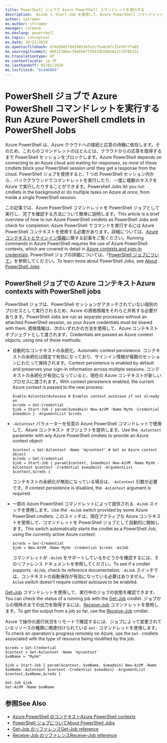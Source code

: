 ```yaml
---
title: PowerShell ジョブで Azure PowerShell コマンドレットを実行する
description: -AsJob と Start-Job を使用して、Azure PowerShell コマンドレットを並列で、またはバックグラウンド タスクとして実行する方法について説明します。
author: sptramer
ms.author: sttramer
manager: carmonm
ms.devlang: powershell
ms.topic: conceptual
ms.date: 10/21/2019
ms.openlocfilehash: d74d3681794398534fe2c75a0c8fc314767ffa85
ms.sourcegitcommit: d661f38bec34e65bf73913db59028e11fd78b131
ms.translationtype: HT
ms.contentlocale: ja-JP
ms.lasthandoff: 05/05/2020
ms.locfileid: "81446004"
---
```

# <a name="run-azure-powershell-cmdlets-in-powershell-jobs"></a><span data-ttu-id="1a105-103">PowerShell ジョブで Azure PowerShell コマンドレットを実行する</span><span class="sxs-lookup"><span data-stu-id="1a105-103">Run Azure PowerShell cmdlets in PowerShell Jobs</span></span>

<span data-ttu-id="1a105-104">Azure PowerShell は、Azure クラウドへの接続と応答の待機に依存します。そのため、これらのコマンドレットのほとんどは、クラウドからの応答を取得するまで PowerShell セッションをブロックします。</span><span class="sxs-lookup"><span data-stu-id="1a105-104">Azure PowerShell depends on connecting to an Azure cloud and waiting for responses, so most of these cmdlets block your PowerShell session until they get a response from the cloud.</span></span>
<span data-ttu-id="1a105-105">PowerShell ジョブを使用すると、1 つの PowerShell セッション内から、バックグラウンドでコマンドレットを実行したり、一度に複数のタスクを Azure で実行したりすることができます。</span><span class="sxs-lookup"><span data-stu-id="1a105-105">Powershell Jobs let you run cmdlets in the background or do multiple tasks on Azure at once, from inside a single PowerShell session.</span></span>

<span data-ttu-id="1a105-106">この記事では、Azure PowerShell コマンドレットを PowerShell ジョブとして実行し、完了を確認する方法について簡単に説明します。</span><span class="sxs-lookup"><span data-stu-id="1a105-106">This article is a brief overview of how to run Azure PowerShell cmdlets as PowerShell Jobs and check for completion.</span></span> <span data-ttu-id="1a105-107">Azure PowerShell でコマンドを実行するには Azure PowerShell コンテキストを使用する必要があります。詳細については、[Azure コンテキストとサインイン情報](context-persistence.md)に関する記事をご覧ください。</span><span class="sxs-lookup"><span data-stu-id="1a105-107">Running commands in Azure PowerShell requires the use of Azure PowerShell contexts, which are covered in detail in [Azure contexts and sign-in credentials](context-persistence.md).</span></span>
<span data-ttu-id="1a105-108">PowerShell ジョブの詳細については、「[PowerShell ジョブについて](/powershell/module/microsoft.powershell.core/about/about_jobs)」を参照してください。</span><span class="sxs-lookup"><span data-stu-id="1a105-108">To learn more about PowerShell Jobs, see [About PowerShell Jobs](/powershell/module/microsoft.powershell.core/about/about_jobs).</span></span>

## <a name="azure-contexts-with-powershell-jobs"></a><span data-ttu-id="1a105-109">PowerShell ジョブでの Azure コンテキスト</span><span class="sxs-lookup"><span data-stu-id="1a105-109">Azure contexts with PowerShell jobs</span></span>

<span data-ttu-id="1a105-110">PowerShell ジョブは、PowerShell セッションがアタッチされていない個別のプロセスとして実行されるため、Azure の資格情報をそれらと共有する必要があります。</span><span class="sxs-lookup"><span data-stu-id="1a105-110">PowerShell Jobs are run as separate processes without an attached PowerShell session, so your Azure credentials must be shared with them.</span></span> <span data-ttu-id="1a105-111">資格情報は、次のいずれかの方法を使用して、Azure コンテキスト オブジェクトとして渡されます。</span><span class="sxs-lookup"><span data-stu-id="1a105-111">Credentials are passed as Azure context objects, using one of these methods:</span></span>

* <span data-ttu-id="1a105-112">自動的なコンテキストの永続化。</span><span class="sxs-lookup"><span data-stu-id="1a105-112">Automatic context persistence.</span></span> <span data-ttu-id="1a105-113">コンテキストの永続化は既定で有効になっており、サインイン情報が複数のセッションにわたって保持されます。</span><span class="sxs-lookup"><span data-stu-id="1a105-113">Context persistence is enabled by default and preserves your sign-in information across multiple sessions.</span></span> <span data-ttu-id="1a105-114">コンテキストの永続化が有効になっていると、現在の Azure コンテキストが新しいプロセスに渡されます。</span><span class="sxs-lookup"><span data-stu-id="1a105-114">With context persistence enabled, the current Azure context is passed to the new process:</span></span>

  ```azurepowershell-interactive
  Enable-AzContextAutosave # Enables context autosave if not already on
  $creds = Get-Credential
  $job = Start-Job { param($vmadmin) New-AzVM -Name MyVm -Credential $vmadmin } -ArgumentList $creds
  ```

* <span data-ttu-id="1a105-115">`-AzContext` パラメーターを任意の Azure PowerShell コマンドレットで使用して、Azure コンテキスト オブジェクトを提供します。</span><span class="sxs-lookup"><span data-stu-id="1a105-115">Use the `-AzContext` parameter with any Azure PowerShell cmdlets to provide an Azure context object:</span></span>

  ```azurepowershell-interactive
  $context = Get-AzContext -Name 'mycontext' # Get an Azure context object
  $creds = Get-Credential
  $job = Start-Job { param($context, $vmadmin) New-AzVM -Name MyVm -AzContext $context -Credential $vmadmin} -ArgumentList $context,$creds }
  ```

  <span data-ttu-id="1a105-116">コンテキストの永続化が無効になっている場合は、`-AzContext` 引数が必要です。</span><span class="sxs-lookup"><span data-stu-id="1a105-116">If context persistence is disabled, the `-AzContext` argument is required.</span></span>

* <span data-ttu-id="1a105-117">一部の Azure PowerShell コマンドレットによって提供される `-AsJob` スイッチを使用します。</span><span class="sxs-lookup"><span data-stu-id="1a105-117">Use the `-AsJob` switch provided by some Azure PowerShell cmdlets.</span></span> <span data-ttu-id="1a105-118">このスイッチは、現在アクティブな Azure コンテキストを使用して、コマンドレットを PowerShell ジョブとして自動的に開始します。</span><span class="sxs-lookup"><span data-stu-id="1a105-118">This switch automatically starts the cmdlet as a PowerShell Job, using the currently active Azure context:</span></span>

  ```azurepowershell-interactive
  $creds = Get-Credential
  $job = New-AzVM -Name MyVm -Credential $creds -AsJob
  ```

  <span data-ttu-id="1a105-119">コマンドレットが `-AsJob` をサポートしているかどうかを確認するには、そのリファレンス ドキュメントを参照してください。</span><span class="sxs-lookup"><span data-stu-id="1a105-119">To see if a cmdlet supports `-AsJob`, check its reference documentation.</span></span> <span data-ttu-id="1a105-120">`-AsJob` スイッチでは、コンテキストの自動保存が有効になっている必要はありません。</span><span class="sxs-lookup"><span data-stu-id="1a105-120">The `-AsJob` switch doesn't require context autosave to be enabled.</span></span>

<span data-ttu-id="1a105-121">[Get-Job](/powershell/module/microsoft.powershell.core/get-job) コマンドレットを使用して、実行中のジョブの状態を確認できます。</span><span class="sxs-lookup"><span data-stu-id="1a105-121">You can check the status of a running job with the [Get-Job](/powershell/module/microsoft.powershell.core/get-job) cmdlet.</span></span> <span data-ttu-id="1a105-122">ジョブからの現時点までの出力を取得するには、[Receive-Job](/powershell/module/microsoft.powershell.core/receive-job) コマンドレットを使用します。</span><span class="sxs-lookup"><span data-stu-id="1a105-122">To get the output from a job so far, use the [Receive-Job](/powershell/module/microsoft.powershell.core/receive-job) cmdlet.</span></span>

<span data-ttu-id="1a105-123">Azure で操作の進行状況をリモートで確認するには、ジョブによって変更されているリソースの種類に関連付けられている `Get-` コマンドレットを使用します。</span><span class="sxs-lookup"><span data-stu-id="1a105-123">To check an operation's progress remotely on Azure, use the `Get-` cmdlets associated with the type of resource being modified by the job:</span></span>

```azurepowershell-interactive
$creds = Get-Credential
$context = Get-AzContext -Name 'mycontext'
$vmName = "MyVm"

$job = Start-Job { param($context, $vmName, $vmadmin) New-AzVM -Name $vmName -AzContext $context -Credential $vmadmin} -ArgumentList $context,$vmName,$creds }

Get-Job $job
Get-AzVM -Name $vmName
```

## <a name="see-also"></a><span data-ttu-id="1a105-124">参照</span><span class="sxs-lookup"><span data-stu-id="1a105-124">See Also</span></span>

* [<span data-ttu-id="1a105-125">Azure PowerShell のコンテキスト</span><span class="sxs-lookup"><span data-stu-id="1a105-125">Azure PowerShell contexts</span></span>](context-persistence.md)
* [<span data-ttu-id="1a105-126">PowerShell ジョブについて</span><span class="sxs-lookup"><span data-stu-id="1a105-126">About PowerShell Jobs</span></span>](/powershell/module/microsoft.powershell.core/about/about_jobs)
* [<span data-ttu-id="1a105-127">Get-Job のリファレンス</span><span class="sxs-lookup"><span data-stu-id="1a105-127">Get-Job reference</span></span>](/powershell/module/microsoft.powershell.core/get-job)
* [<span data-ttu-id="1a105-128">Receive-Job のリファレンス</span><span class="sxs-lookup"><span data-stu-id="1a105-128">Receive-Job reference</span></span>](/powershell/module/microsoft.powershell.core/receive-job)
